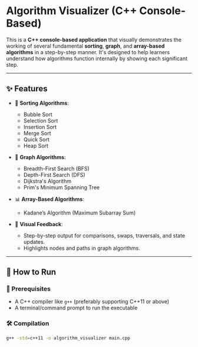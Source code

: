 # Algorithm Visualizer (C++ Console-Based)

This is a **C++ console-based application** that visually demonstrates the working of several fundamental **sorting**, **graph**, and **array-based algorithms** in a step-by-step manner. It's designed to help learners understand how algorithms function internally by showing each significant step.

---

## ✨ Features

- 🔁 **Sorting Algorithms**:
  - Bubble Sort
  - Selection Sort
  - Insertion Sort
  - Merge Sort
  - Quick Sort
  - Heap Sort

- 🧠 **Graph Algorithms**:
  - Breadth-First Search (BFS)
  - Depth-First Search (DFS)
  - Dijkstra's Algorithm
  - Prim's Minimum Spanning Tree

- 📊 **Array-Based Algorithms**:
  - Kadane’s Algorithm (Maximum Subarray Sum)

- 🎯 **Visual Feedback**:
  - Step-by-step output for comparisons, swaps, traversals, and state updates.
  - Highlights nodes and paths in graph algorithms.
  
---

## 🚀 How to Run

### 🧱 Prerequisites
- A C++ compiler like `g++` (preferably supporting C++11 or above)
- A terminal/command prompt to run the executable

### 🛠️ Compilation

```bash
g++ -std=c++11 -o algorithm_visualizer main.cpp
